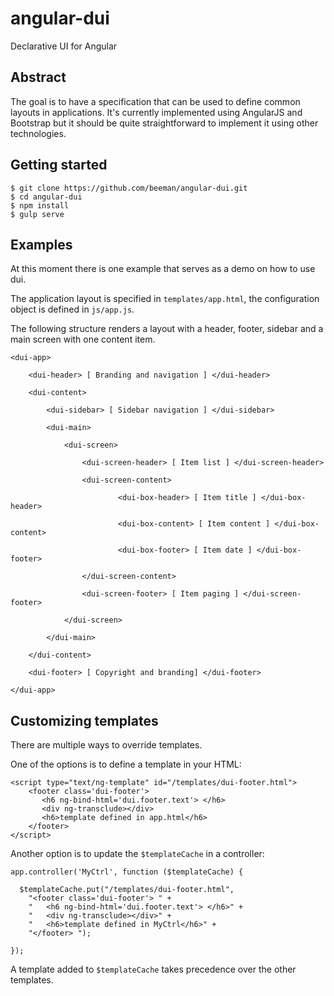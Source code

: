 # angular-dui

Declarative UI for Angular

## Abstract

The goal is to have a specification that can be used to define common layouts in
applications. It's currently implemented using AngularJS and Bootstrap but it
should be quite straightforward to implement it using other technologies.

## Getting started

    $ git clone https://github.com/beeman/angular-dui.git
    $ cd angular-dui
    $ npm install
    $ gulp serve

## Examples

At this moment there is one example that serves as a demo on how to use dui.

The application layout is specified in `templates/app.html`, the configuration
object is defined in `js/app.js`.

The following structure renders a layout with a header, footer, sidebar and a
main screen with one content item. 

    <dui-app>

        <dui-header> [ Branding and navigation ] </dui-header>

        <dui-content>

            <dui-sidebar> [ Sidebar navigation ] </dui-sidebar>

            <dui-main>

                <dui-screen>

                    <dui-screen-header> [ Item list ] </dui-screen-header>

                    <dui-screen-content>

                            <dui-box-header> [ Item title ] </dui-box-header>

                            <dui-box-content> [ Item content ] </dui-box-content>

                            <dui-box-footer> [ Item date ] </dui-box-footer>

                    </dui-screen-content>

                    <dui-screen-footer> [ Item paging ] </dui-screen-footer>

                </dui-screen>

            </dui-main>

        </dui-content>

        <dui-footer> [ Copyright and branding] </dui-footer>

    </dui-app>

## Customizing templates

There are multiple ways to override templates.

One of the options is to define a template in your HTML:

    <script type="text/ng-template" id="/templates/dui-footer.html">
        <footer class='dui-footer'>
           <h6 ng-bind-html='dui.footer.text'> </h6>
           <div ng-transclude></div>
           <h6>template defined in app.html</h6>
        </footer>
    </script>

Another option is to update the `$templateCache` in a controller:

    app.controller('MyCtrl', function ($templateCache) {

      $templateCache.put("/templates/dui-footer.html",
        "<footer class='dui-footer'> " +
        "   <h6 ng-bind-html='dui.footer.text'> </h6>" +
        "   <div ng-transclude></div>" +
        "   <h6>template defined in MyCtrl</h6>" +
        "</footer> ");

    });

A template added to `$templateCache` takes precedence over the other templates.